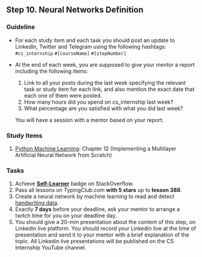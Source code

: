 ## Step 10. Neural Networks Definition

### Guideline

- For each study item and each task you should post an update to LinkedIn, Twitter and Telegram using the following hashtags:
`#cs_internship`
`#[courseName]`
`#[stepNumber]`

- At the end of each week, you are supposed to give your mentor a report including the following items:
  1. Link to all your posts during the last week specifying the relevant task or study item for each link, and also mention the exact date that each one of them were posted.
  2. How many hours did you spend on cs_internship last week?
  3. What percentage are you satisfied with what you did last week?
  
  You will have a session with a mentor based on your report.
  
  
### Study Items

  1. [Python Machine Learning](README.md): Chapter 12 (Implementing a Multilayer Artificial Neural Network from Scratch)


### Tasks

 1. Achieve [**Self-Learner**](https://stackoverflow.com/help/badges/14/self-learner) badge on StackOverflow.
 2. Pass all lessons on TypingClub.com **with 5 stars** up to **lesson 388**.
 3. Create a neural network by machine learning to read and detect [handwriting data](https://archive.ics.uci.edu/ml/datasets/Pen-Based+Recognition+of+Handwritten+Digits).
 4. Exactly **7 days** before your deadline, ask your mentor to arrange a twitch time for you on your deadline day.
 5. You should give a 20-min presentation about the content of this step, on Linkedin live platform. You should record your Linkedin live at the time of presentation and send it to your mentor with a brief explanation of the topic. All Linkedin live presentations will be published on the CS Internship YouTube channel.

